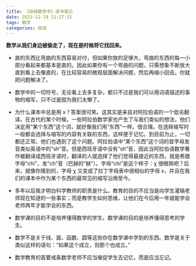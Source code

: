 ```yaml
---
title: 《烧掉数学书》读书笔记
date: 2023-12-19 21:27:31
tags: 数学
categories: 阅读
---
```


**数学从我们身边被偷走了，现在是时候将它找回来。**

- 直的东西比弯曲的东西容易对付，但如果你放的足够大，弯曲的东西的每一小部分看起来都基本是直的。因此如果你有一个弯曲的问题，只需想象不断放大直到看上去像直的，在比较容易的微观层面解决问题，然后再缩小回去。你就把问题解决了。

- 数学中的一切符号，无论看上去多复杂，都只不过是我们可以用词语描述的事物的缩写，只不过是因为我们太懒了。

- 为什么课本中总是用 x？答案很可笑。这其实是来自对阿拉伯语的一个低劣翻译。在古代的某个时候，一些阿拉伯数学家也产生了与我们类似的想法，他们决定用“某个东西”这个词，就好像我们用“东西”一样。很合理。在选择缩写时一般都会选择与缩写的内容有关联的东西，这样便于记忆。到目前为止，一切都还正常。他们也遇到了这个问题。阿拉伯语中“某个东西”这个词的首字母发音类似英语中的“sh”音。但是西班牙语中没有“sh”音，因此当阿拉伯语数学著作被翻译成西班牙语时，翻译的人就选择了他们觉得最接近的东西，就是希腊字母“chi”，发“ch”音（巴赫的“赫”）。字母“chi”是这个样子：χ 很眼熟吧？后来，就像你猜到的，字母 χ 又变成了拉丁字母表中很相似的字母 x，并且在我们的课本中作为某个东西的最常见的缩写沿用至今。

- 多年以后我才明白科学教师的职责是什么。教育的目的不应当是向学生灌输老师现在知道的一些事实；而是教学生如何思维，让他们在今后用一年就能学会老师两年才能学会的东西。

- 数学课的目的不是培养懂得数学的学生。数学课的目的是培养懂得思考的学生。

- 数学不是关于线、面、函数、圆等这些你在数学课中学到的东西。数学是关于类似这样的语句：“如果这个成立，则那个也成立。”

- 数学教育的首要戒条数学老师不应当催促学生去记忆，而是应当忘记。
